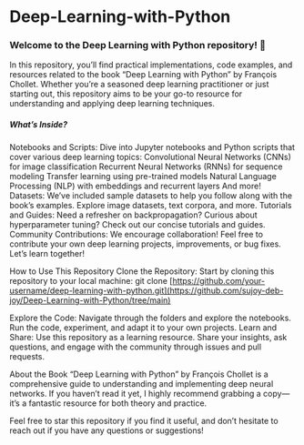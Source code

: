 # Deep-Learning-with-Python
### Welcome to the Deep Learning with Python repository! 🌟

In this repository, you’ll find practical implementations, code examples, and resources related to the book “Deep Learning with Python” by François Chollet. Whether you’re a seasoned deep learning practitioner or just starting out, this repository aims to be your go-to resource for understanding and applying deep learning techniques.

##### What’s Inside?

Notebooks and Scripts: Dive into Jupyter notebooks and Python scripts that cover various deep learning topics:
Convolutional Neural Networks (CNNs) for image classification
Recurrent Neural Networks (RNNs) for sequence modeling
Transfer learning using pre-trained models
Natural Language Processing (NLP) with embeddings and recurrent layers
And more!
Datasets: We’ve included sample datasets to help you follow along with the book’s examples. Explore image datasets, text corpora, and more.
Tutorials and Guides: Need a refresher on backpropagation? Curious about hyperparameter tuning? Check out our concise tutorials and guides.
Community Contributions: We encourage collaboration! Feel free to contribute your own deep learning projects, improvements, or bug fixes. Let’s learn together!

How to Use This Repository
Clone the Repository: Start by cloning this repository to your local machine:
git clone [https://github.com/your-username/deep-learning-with-python.git](https://github.com/sujoy-deb-joy/Deep-Learning-with-Python/tree/main)

Explore the Code: Navigate through the folders and explore the notebooks. Run the code, experiment, and adapt it to your own projects.
Learn and Share: Use this repository as a learning resource. Share your insights, ask questions, and engage with the community through issues and pull requests.


About the Book
“Deep Learning with Python” by François Chollet is a comprehensive guide to understanding and implementing deep neural networks. If you haven’t read it yet, I highly recommend grabbing a copy—it’s a fantastic resource for both theory and practice.

Feel free to star this repository if you find it useful, and don’t hesitate to reach out if you have any questions or suggestions!
